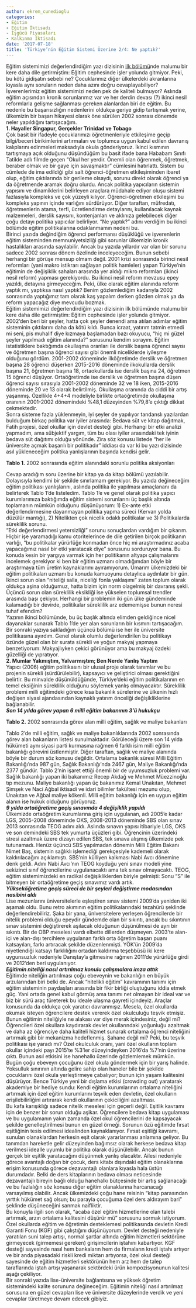 ```yaml
---
author: ekrem_cunedioglu
categories:
- Eğitim
- Eğitim İktisadı
- İşgücü Piyasaları
- Kalkınma İktisadı
date: '2017-07-18'
title: 'Türkiye’nin Eğitim Sistemi Üzerine 2/4: Ne yaptık?'
---
```


Eğitim sistemimizi değerlendirdiğim yazı dizisinin [ilk bölümü](http://www.iktisadiyat.com/2017/03/21/turkiyenin-egitim-sistemi-uzerine-14-ne-durumdayiz/)nde malumu bir kere daha dile getirmiştim: Eğitim cephesinde işler yolunda gitmiyor. Peki, bu kötü gidişatın sebebi ne? Çocuklarımız diğer ülkelerdeki akranlarına kıyasla aynı soruların neden daha azını doğru cevaplayabiliyor? İşverenlerimiz eğitim sistemimizi neden pek de kaliteli bulmuyor? Aslında eğitim açısından kronik sorunlarımız var ve her derdin devası (?) ikinci nesil reformlarla gelişme sağlanması gereken alanlardan biri de eğitim. Bu nedenle bu başarısızlığın nedenlerini oldukça geriye gidip tartışmak yerine, ülkemizin bir başarı hikayesi olarak öne sürülen 2002 sonrası dönemde neler yapıldığını tartışacağım.  
**1. Hayaller Singapur, Gerçekler Trinidad ve Tobago**  
Çok basit bir ifadeyle çocuklarımızı öğretmenleriyle etkileşime geçip bilgi/beceri birikimlerini artırmaları ve toplumca uygun kabul edilen davranış kalıplarını edinmeleri maksadıyla okula gönderiyoruz. İkinci kısmının tartışmaya açık olduğunu düşündüğüm bu basit ifade bana Hababam Sınıfı Tatilde adlı filmde geçen “Okul her yerdir. Önemli olan öğrenmek, öğretmek, beraber olmak ve bir gaye için savaşmaktır” cümlesini hatırlattı. Sistem bu cümlede de ima edildiği gibi salt öğrenci-öğretmen etkileşiminden ibaret olup, eğitim çıktılarında bir gerileme olsaydı, sorunu direkt olarak öğrenci ya da öğretmende aramak doğru olurdu. Ancak politika yapıcıların sistemin yapısını ve dinamiklerini belirleyen araçlara müdahale ediyor oluşu sistemi fazlasıyla kompleks ve çok yüzeyli kılıyor. Öğrenci-öğretmen etkileşimi bu kompleks yapının içinde varlığını sürdürüyor. Diğer taraftan, müfredatı, öğretmenlerin atama, terfi, ücretlendirme detaylarını, kullanılacak kaynak malzemeleri, derslik sayısını, kontenjanları ve aklınıza gelebilecek diğer çoğu detayı politika yapıcılar belirliyor. “Ne yaptık?” adını verdiğim bu ikinci bölümde eğitim politikalarına odaklanmamın nedeni bu.  
Birinci yazıda değindiğim öğrenci performansı düşüklüğü ve işverenlerin eğitim sisteminden memnuniyetsizliği gibi sorunlar ülkemizin kronik hastalıkları arasında sayılabilir. Ancak bu yazıda yıllardır var olan bir sorunu sadece 2002 sonrası dönem özelinde inceleyeceğim. Bunun sebebi herhangi bir görüşe mensup olmam değil. 2001 krizi sonrasında birinci nesil reformları (yani makro istikrarı sağlayan politik hamleler) yapan Türkiye’nin eğitimin de değişiklik sahaları arasında yer aldığı mikro reformları (ikinci nesil reform) yapması gerekiyordu. Bu ikinci nesil reform mevzusu epey yazıldı, detayına girmeyeceğim. Peki, ülke olarak eğitim alanında reform yaptık mı, yaptıksa nasıl yaptık? Benim gözlemlediğim kadarıyla 2002 sonrasında yaptığımız tam olarak kaş yapalım derken gözden olmak ya da reform yapacağız diye mevcudu bozmak.  
Eğitim sistemimizi değerlendirdiğim yazı dizisinin ilk bölümünde malumu bir kere daha dile getirmiştim: Eğitim cephesinde işler yolunda gitmiyor. 2002’den beri bir şeyler, hatta çok şeyler denendi ama atılan adımlar eğitim sisteminin çıktılarını daha da kötü kıldı. Bunca icraat, yatırım tatmin etmedi mi seni, pis muhalif diye kızmaya başlamadan bazı okuyucu, “hiç mi güzel şeyler yapılmadı eğitim alanında?” sorusunu kendim sorayım. Eğitim istatistiklere baktığımda okullaşma oranları ile derslik başına öğrenci sayısı ve öğretmen başına öğrenci sayısı gibi önemli niceliklerde iyileşme olduğunu gördüm. 2001-2002 döneminde ilköğretimde derslik ve öğretmen başına 28 öğrenci düşerken 2015-2016 döneminde ilkokullarda derslik başına 21, öğretmen başına 18, ortaokullarda ise derslik başına 24, öğretmen 15 öğrenci düşüyor. Ortaöğretimde ise derslik ve öğretmen başına düşen öğrenci sayısı sırasıyla 2001-2002 döneminde 32 ve 18 iken, 2015-2016 döneminde 20 ve 13 olarak belirtilmiş. Okullaşma oranında da ciddi bir artış yaşanmış. Özellikle 4+4+4 modeliyle birlikte ortaöğretimde okullaşma oranının 2001-2002 dönemindeki %48,1 düzeyinden %79,8’e çıktığı dikkat çekmektedir.  
Sonra sisteme fazla yüklenmeyin, iyi şeyler de yapılıyor tandanslı yazılardan bulduğum birkaç politika var iyiler arasında: Bedava süt ve kitap dağıtmak, Fatih projesi, özel okullar için devlet desteği gibi. Herhangi bir etki analizi yapmadım, ama sübjektif yargım, tüm bu olası iyiler arasındaki tek iyinin bedava süt dağıtımı olduğu yönünde. Zira söz konusu listede “her ile üniversite açmak başarılı bir politikadır” iddiası da var ki bu yazı dizisinde asıl yükleneceğim politika yanlışlarının başında kendisi gelir.

**Tablo 1.** 2002 sonrasında eğitim alanındaki sorunlu politika aksiyonları

<!-- [![Tablo 1](../../../../../uploads/2017/07/Tablo-1-1-2-1022x1024.png)](https://iktisadiyat.com/wp-content/uploads/2017/07/Tablo-1-1-2-2.png)  -->

Cevap aradığım soru üzerine bir kitap ya da kitap bölümü yazılabilir. Dolayısıyla kendimi bir şekilde sınırlamam gerekiyor. Bu yazıda değineceğim eğitim politikası yanlışlarını, aslında politika ile yapılması amaçlananı da belirterek Tablo 1’de listeledim. Tablo 1’e ve genel olarak politika yapıcı kurumlarımıza baktığımda eğitim sistemi sorunlarını üç başlık altında toplamanın mümkün olduğunu düşünüyorum: 1) Ex-ante etki değerlendirmesine dayanmayan politika yapma süreci (Kervan yolda düzülür mantığı), 2) Nitelikten çok nicelik odaklı politikalar ve 3) Politikalarda süreklilik sorunu.  
“Etki değerlendirmesi yetersizliği” sorunu sonuçlardan vardığım bir çıkarım. Hiçbir işe yaramadığı kamu otoritelerince de dile getirilen birçok politikanın varlığı, “bu politikalar yürürlüğe konmadan önce hiç mi araştırmadınız acaba yapacağımız nasıl bir etki yaratacak diye” sorusunu sorduruyor bana. Bu konuda kesin bir yargıya varmak için her politikanın altyapı çalışmalarını incelemek gerekiyor ki ben bir eğitim uzmanı olmadığımdan böyle bir araştırmaya tüm üretim kaynaklarımı ayıramıyorum. Umarım ülkemizdeki bir eğitim politikaları uzmanı bu konuda kamuoyunu detaylıca aydınlatır bir gün. İkinci sorun olan “niteliği salla, niceliği fonla yaklaşımı” zaten toplum olarak oldukça aşina olduğumuz, hatta bizim için norm olagelmiş bir davranış şekli. Üçüncü sorun olan süreklilik eksikliği ise yükselen toplumsal trendler arasında başı çekiyor. Herhangi bir problemin iki gün ülke gündeminde kalamadığı bir devirde, politikalar süreklilik arz edememişse bunun neresi tuhaf efendim?  
Yazının ikinci bölümünde, bu üç başlık altında elimden geldiğince nicel dayanaklar sunarak Tablo 1’de yer alan sorunların bir kısmını tartışacağım. Bir sonraki yazıya sakladığım üçüncü bölümü ise her ile üniversite politikasına ayırdım. Genel olarak olumlu değerlendirilen bu politikayı özünde güzel olan bir surata sürekli ve yoğun makyaj yapmaya benzetiyorum: Makyajlıyken çekici görünüyor ama bu makyaj özdeki güzelliği de yıpratıyor.  
**2. Mumlar Yakmıştım, Yalvarmıştım; Ben Nerde Yanlış Yaptım**  
Yapıcı (2006) eğitim politikasını bir ulusal proje olarak tanımlar ve bu projenin sürekli (sürdürülebilir), kapsayıcı ve geliştirici olması gerektiğini belirtir. Bu minvalde düşünüldüğünde, Türkiye’deki eğitim politikalarının en temel eksiğinin süreklilik olduğunu söylemek yanlış olmayacaktır. Süreklilik problemi milli eğitimdeki görece kısa bakanlık sürelerine ve ülkenin hızlı değişen siyasi ajandasından kaynaklı yatırım önceliği değişikliklerine bağlanabilir.  
***Son 14 yılda görev yapan 6 milli eğitim bakanının 3’ü hukukçu***

**Tablo 2.** 2002 sonrasında görev alan milli eğitim, sağlık ve maliye bakanları

<!-- [![Tablo 2](../../../../../uploads/2017/07/Tablo-2-1-2-1024x378.png)](https://iktisadiyat.com/wp-content/uploads/2017/07/Tablo-2-1-2-2.png)   -->

Tablo 2’de milli eğitim, sağlık ve maliye bakanlıklarında 2002 sonrasında görev alan bakanların listesi sunulmaktadır. Görüleceği üzere son 14 yılda hükümeti aynı siyasi parti kurmasına rağmen 6 farklı isim milli eğitim bakanlığı görevini üstlenmiştir. Diğer taraftan, sağlık ve maliye alanında böyle bir durum söz konusu değildir. Ortalama bakanlık süresi Milli Eğitim Bakanlığı’nda 987 gün, Sağlık Bakanlığı’nda 2467 gün, Maliye Bakanlığı’nda 2377 gündür. Tablo 2’nin işaret ettiği önemli bir de uyumsuzluk problemi var. Sağlık bakanlığı yapan iki bakanımız Recep Akdağ ve Mehmet Müezzinoğlu tıp mezunu. Maliye bakanlığı yapan üç bakanımız Kemal Unakıtan, Mehmet Şimşek ve Naci Ağbal iktisadi ve idari bilimler fakültesi mezunu olup, Unakıtan ve Ağbal maliye kökenli. Milli eğitim bakanlığı için en uygun eğitim alanın ise hukuk olduğunu görüyoruz.  
***9 yılda ortaöğretime geçiş sınavında 4 değişiklik yapıldı***  
Ülkemizde ortaöğretim kurumlarına giriş için uygulanan, adı 2005’e kadar LGS, 2005-2008 döneminde OKS, 2008-2013 döneminde SBS olan sınav 2013 sonrasında TEOG adını aldı. Aslında sınavın yapısı itibariyle LGS, OKS ve son demindeki SBS tek yumurta üçüzleri gibi. Öğrencinin üzerindeki stresi azaltmak üzere dizayn edilen SBS, tek sınava alışmış ülkemizde pek tutunamadı. Henüz üçüncü SBS yapılmadan dönemin Milli Eğitim Bakanı Nimet Baş, sistemin sağlıklı işlemediği gerekçesiyle kademeli olarak kaldırılacağını açıklamıştı. SBS’nin külliyen kalkması Nabi Avcı dönemine denk geldi. Adını Nabi Avcı’nın TEOG koyduğu yeni sınav modeli yine sekizinci sınıf öğrencilerine uygulanacaktı ama tek sınav olmayacaktı. TEOG, eğitim sistemimizdeki en radikal değişikliklerden biriyle gelmişti: Sonu “S” ile bitmeyen bir ortaöğretime geçiş sınavımız vardı artık.  
***Yükseköğretime geçiş süreci de bir şeyleri değiştirme modasından nasibini aldı***  
Lise mezunlarını üniversitelerle eşleştiren sınav sistemi 2009’da yeniden iki aşamalı oldu. Bunu retro akımının eğitim politikalarındaki tezahürü şeklinde değerlendirebiliriz. Şaka bir yana, üniversitelere yerleşen öğrencilerde bir nitelik problemi olduğu epeydir gündemde olan bir sıkıntı, ancak bu sıkıntının sınav sistemini değiştirerek aşılacak olduğunun düşünülmesi de ayrı bir sıkıntı. Bir de OBP meselesi vardı elbette dillerden düşmeyen. 2003’te alan-içi ve alan-dışı tercihlere uygulanan farklı orta öğretim başarı puanı katsayıları, farkı artıracak şekilde düzenlenmişti. YÖK’ün 2009’da niyetlendiği katsayı farklılığını ortadan kaldırma teşebbüsü iki kere uygunsuzluk nedeniyle Danıştay’a gitmesine rağmen 2011’de yürürlüğe girdi ve 2012’den beri uygulanıyor.  
***Eğitimin niteliği nasıl artırılmaz konulu çalışmalara imza attık***  
Eğitimde niteliğin artırılması çoğu ebeveynin ve bakanlığın en büyük arzularından biri belki de. Ancak “nitelikli eğitim” kavramının tanımı için eğitim sisteminin paydaşları arasında bir fikir birliği oluştuğunu iddia etmek güç. Yani ortada genel kabul görmüş ama tanımı net olmayan bir ideal var ve biz bir sürü araç türeterek bu ideale ulaşma gayreti içindeyiz. Araçlar konusunda da oldukça çok yaratıcı davranmışız. Mesela, özel okullarda okumak isteyen öğrencilere destek vererek özel okulculuğu teşvik etmişiz. Bunun eğitimin niteliğiyle ne alakası var diye merak içindesiniz, değil mi? Öğrencileri özel okullara kaydırarak devlet okullarındaki yoğunluğu azaltmak ve daha az öğrenciye daha kaliteli hizmet sunarak ortalama öğrenci niteliğini artırmak gibi bir mekanizma hedeflenmiş. Şahane değil mi? Peki, bu teşvik politikası işe yaradı mı? Özel okulculuk oranı, yani özel okulların toplam okullar içindeki payı 2015’te %3’ler düzeyindeyken 2016’da %7’nin üzerine çıktı. Bunun asıl etkisini ise hanehalkı üzerinde gözlemlemek mümkün. Bugün çoğu ebeveyn çocuğunu özel okula göndermek için bir yarış halinde. Yoksulluk sınırının altında gelire sahip olan haneler bile bir şekilde çocuklarını özel okula yerleştirmeye çabalıyor; bunun için yaşam kalitesini düşürüyor. Bence Türkiye yeni bir dışlama etkisi (crowding out) yaratarak akademiye bir hediye sundu: Kendi eğitim kurumlarının ortalama niteliğini artırmak için özel eğitim kurumlarını teşvik eden devletin, özel okulların erişilebilirliğini artırarak kendi okullarının çekiciliğini azaltması.  
Bu kafa karışıklığı sadece nitelik meselesi için geçerli değil. Eşitlik kavramı için de benzer bir sorun olduğu aşikar. Öğrencilere bedava kitap uygulaması ve bu uygulamanın yakın zamanda özel okul öğrencilerini de kapsayacak şekilde genelleştirilmesi bunun en güzel örneği. Sorunun özü eğitimde fırsat eşitliğinin tesis edilmesi idealinden kaynaklanıyor. Fırsat eşitliği kavramı, sunulan olanaklardan herkesin eşit olarak yararlanması anlamına geliyor. Bu tanımdan hareketle gelir düzeyinden bağımsız olarak herkese bedava kitap verilmesi idealle uyumlu bir politika olarak düşünülebilir. Ancak bunun gerçek bir eşitlik yaratacağını düşünmek yanlış olacaktır. Ailesi nedeniyle görece avantajlı doğan bir çocuk, ders kitabı dışındaki eğitim olanaklarına erişim konusunda görece dezavantajlı olanlara kıyasla hala üstün durumdadır. Belki de ders kitaplarının bedava olması neticesinde dezavantajlı bireyin bağlı olduğu hanehalkı bütçesinde bir artış sağlanacağı ve bu fazlalığın söz konusu diğer eğitim olanaklarına harcanacağı varsayılmış olabilir. Ancak ülkemizdeki çoğu hane reisinin “kitap parasından yırttık hükümet sağ olsun; bu parayla çocuğuma özel ders aldırayım bari” şeklinde düşüneceğini sanmak naifliktir.  
Bu konuyla ilgili son olarak, “acaba özel eğitim hizmetlerine olan talebi artırmak, arzın ortalama kalitesini düşürür mü” sorusunu sormak istiyorum. Özel okullarda eğitim ve öğretimin desteklemesi politikasında devletin Kredi Garanti Fonu (KGF) gibi çalıştığını düşünüyorum. Devlet desteği nedeniyle yaratılan suni talep artışı, normal şartlar altında eğitim hizmetleri sektörüne girmeyecek (girmemesi gereken) girişimcilerin iştahını kabartıyor. KGF desteği sayesinde nasıl hem bankaların hem de firmaların kredi iştahı artıyor ve bir anda piyasadaki riskli kredi miktarı artıyorsa, özel okul desteği sayesinde de eğitim hizmetleri sektörünün hem arz hem de talep taraflarında iştah artışı yaşanarak sektördeki ürün kompozisyonunun kalitesi aşağı çekiliyor.  
Bir sonraki yazıda lise-üniversite bağlantısına ve yüksek öğretim sistemindeki kalite sorununa değineceğim. Eğitimin niteliği nasıl artırılmaz sorusuna en güzel cevapları lise ve üniversite düzeylerinde verdik ve yeni cevaplar türetmeye devam edecek gibiyiz.